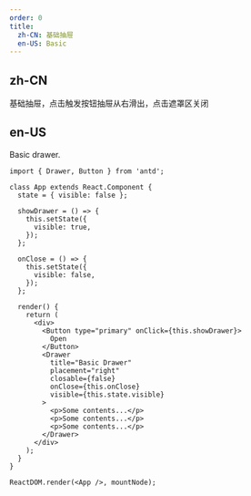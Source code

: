 ```yaml
---
order: 0
title:
  zh-CN: 基础抽屉
  en-US: Basic
---
```


## zh-CN

基础抽屉，点击触发按钮抽屉从右滑出，点击遮罩区关闭

## en-US

Basic drawer.

```tsx
import { Drawer, Button } from 'antd';

class App extends React.Component {
  state = { visible: false };

  showDrawer = () => {
    this.setState({
      visible: true,
    });
  };

  onClose = () => {
    this.setState({
      visible: false,
    });
  };

  render() {
    return (
      <div>
        <Button type="primary" onClick={this.showDrawer}>
          Open
        </Button>
        <Drawer
          title="Basic Drawer"
          placement="right"
          closable={false}
          onClose={this.onClose}
          visible={this.state.visible}
        >
          <p>Some contents...</p>
          <p>Some contents...</p>
          <p>Some contents...</p>
        </Drawer>
      </div>
    );
  }
}

ReactDOM.render(<App />, mountNode);
```

<style>
[data-theme='compact'] .ant-drawer-body p {
  margin-bottom: 0;
}
</style>
